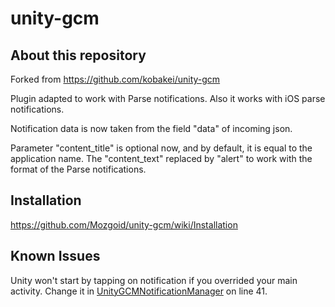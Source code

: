 unity-gcm
============================

## About this repository

Forked from https://github.com/kobakei/unity-gcm

Plugin adapted to work with Parse notifications. Also it works with iOS parse notifications.

Notification data is now taken from the field "data" of incoming json.

Parameter "content_title" is optional now, and by default, it is equal to the application name. The "content_text" replaced by "alert" to work with the format of the Parse notifications.

## Installation

https://github.com/Mozgoid/unity-gcm/wiki/Installation

## Known Issues

Unity won't start by tapping on notification if you overrided your main activity. Change it in [UnityGCMNotificationManager](https://github.com/Mozgoid/unity-gcm/blob/master/source/UnityGcmPlugin/src/com/kskkbys/unitygcmplugin/UnityGCMNotificationManager.java) on line 41.


